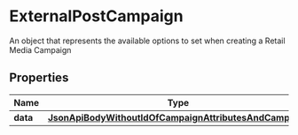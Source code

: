 

# ExternalPostCampaign

An object that represents the available options to set when creating a Retail Media Campaign

## Properties

Name | Type | Description | Notes
------------ | ------------- | ------------- | -------------
**data** | [**JsonApiBodyWithoutIdOfCampaignAttributesAndCampaign**](JsonApiBodyWithoutIdOfCampaignAttributesAndCampaign.md) |  |  [optional]



